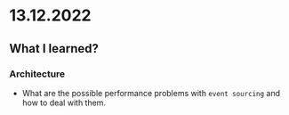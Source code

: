 # 13.12.2022

## What I learned?

### Architecture

- What are the possible performance problems with `event sourcing` and how to deal with them.